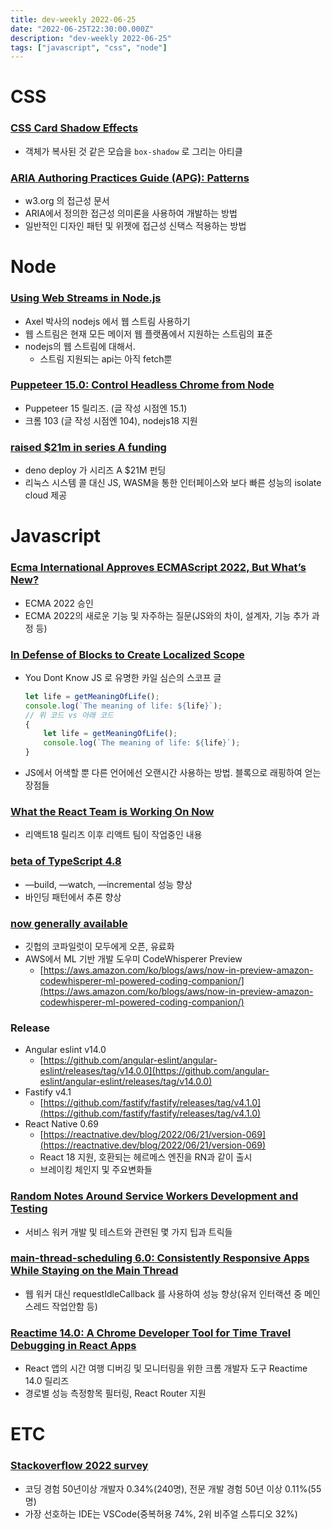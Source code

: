 ```yaml
---
title: dev-weekly 2022-06-25
date: "2022-06-25T22:30:00.000Z"
description: "dev-weekly 2022-06-25"
tags: ["javascript", "css", "node"]
---
```


# CSS

### **[CSS Card Shadow Effects](https://chenhuijing.com/blog/css-card-shadow-effects)**

- 객체가 복사된 것 같은 모습을 `box-shadow` 로 그리는 아티클

### **[ARIA Authoring Practices Guide (APG): Patterns](https://www.w3.org/WAI/ARIA/apg/patterns)**

- w3.org 의 접근성 문서
- ARIA에서 정의한 접근성 의미론을 사용하여 개발하는 방법
- 일반적인 디자인 패턴 및 위젯에 접근성 신택스 적용하는 방법

# Node

### **[Using Web Streams in Node.js](https://2ality.com/2022/06/web-streams-nodejs.html)**

- Axel 박사의 nodejs 에서 웹 스트림 사용하기
- 웹 스트림은 현재 모든 메이저 웹 플랫폼에서 지원하는 스트림의 표준
- nodejs의 웹 스트림에 대해서.
    - 스트림 지원되는 api는 아직 fetch뿐

### **[Puppeteer 15.0: Control Headless Chrome from Node](https://pptr.dev/)**

- Puppeteer 15 릴리즈. (글 작성 시점엔 15.1)
- 크롬 103 (글 작성 시점엔 104), nodejs18 지원

### **[raised $21m in series A funding](https://deno.com/blog/series-a)**

- deno deploy 가 시리즈 A $21M 펀딩
- 리눅스 시스템 콜 대신 JS, WASM을 통한 인터페이스와 보다 빠른 성능의 isolate cloud 제공

# Javascript

### **[Ecma International Approves ECMAScript 2022, But What’s New?](https://2ality.com/2022/06/ecmascript-2022.html)**

- ECMA 2022 승인
- ECMA 2022의 새로운 기능 및 자주하는 질문(JS와의 차이, 설계자, 기능 추가 과정 등)

### **[In Defense of Blocks to Create Localized Scope](https://gist.github.com/getify/712d994419326b53cabe20138161908b)**

- You Dont Know JS 로 유명한 카일 심슨의 스코프 글
    
    ```jsx
    let life = getMeaningOfLife();
    console.log(`The meaning of life: ${life}`);
    // 위 코드 vs 아래 코드
    {
        let life = getMeaningOfLife();
        console.log(`The meaning of life: ${life}`);
    }
    ```
    
- JS에서 어색할 뿐 다른 언어에선 오랜시간 사용하는 방법. 블록으로 래핑하여 얻는 장점들

### **[What the React Team is Working On Now](https://reactjs.org/blog/2022/06/15/react-labs-what-we-have-been-working-on-june-2022.html)**

- 리액트18 릴리즈 이후 리액트 팀이 작업중인 내용

### **[beta of TypeScript 4.8](https://devblogs.microsoft.com/typescript/announcing-typescript-4-8-beta/)**

- —build, —watch, —incremental 성능 향상
- 바인딩 패턴에서 추론 향상

### **[now generally available](https://github.blog/2022-06-21-github-copilot-is-generally-available-to-all-developers/)**

- 깃헙의 코파일럿이 모두에게 오픈, 유료화
- AWS에서 ML 기반 개발 도우미 CodeWhisperer Preview
    - [https://aws.amazon.com/ko/blogs/aws/now-in-preview-amazon-codewhisperer-ml-powered-coding-companion/](https://aws.amazon.com/ko/blogs/aws/now-in-preview-amazon-codewhisperer-ml-powered-coding-companion/)

### Release

- Angular eslint v14.0
    - [https://github.com/angular-eslint/angular-eslint/releases/tag/v14.0.0](https://github.com/angular-eslint/angular-eslint/releases/tag/v14.0.0)
- Fastify v4.1
    - [https://github.com/fastify/fastify/releases/tag/v4.1.0](https://github.com/fastify/fastify/releases/tag/v4.1.0)
- React Native 0.69
    - [https://reactnative.dev/blog/2022/06/21/version-069](https://reactnative.dev/blog/2022/06/21/version-069)
    - React 18 지원, 호환되는 헤르메스 엔진을 RN과 같이 출시
    - 브레이킹 체인지 및 주요변화들

### **[Random Notes Around Service Workers Development and Testing](https://mmazzarolo.com/blog/2022-06-18-service-workers-tips-and-tricks/)**

- 서비스 워커 개발 및 테스트와 관련된 몇 가지 팁과 트릭들

### **[main-thread-scheduling 6.0: Consistently Responsive Apps While Staying on the Main Thread](https://github.com/astoilkov/main-thread-scheduling)**

- 웹 워커 대신 requestIdleCallback 를 사용하여 성능 향상(유저 인터랙션 중 메인스레드 작업안함 등)

### **[Reactime 14.0: A Chrome Developer Tool for Time Travel Debugging in React Apps](https://github.com/open-source-labs/reactime/releases/tag/v14.0.0)**

- React 앱의 시간 여행 디버깅 및 모니터링을 위한 크롬 개발자 도구 Reactime 14.0 릴리즈
- 경로별 성능 측정항목 필터링, React Router 지원

# ETC

### **[Stackoverflow 2022 survey](https://survey.stackoverflow.co/2022/)**

- 코딩 경험 50년이상 개발자 0.34%(240명), 전문 개발 경험 50년 이상 0.11%(55명)
- 가장 선호하는 IDE는 VSCode(중복허용 74%, 2위 비주얼 스튜디오 32%)